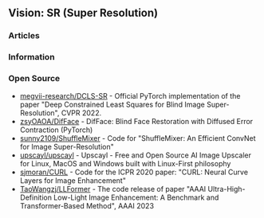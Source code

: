 ## Vision: SR (Super Resolution)


### Articles



### Information



### Open Source
- [megvii-research/DCLS-SR](https://github.com/megvii-research/DCLS-SR) - Official PyTorch implementation of the paper "Deep Constrained Least Squares for Blind Image Super-Resolution", CVPR 2022.
- [zsyOAOA/DifFace](https://github.com/zsyOAOA/DifFace) - DifFace: Blind Face Restoration with Diffused Error Contraction (PyTorch)
- [sunny2109/ShuffleMixer](https://github.com/sunny2109/ShuffleMixer) - Code for "ShuffleMixer: An Efficient ConvNet for Image Super-Resolution"
- [upscayl/upscayl](https://github.com/upscayl/upscayl) - Upscayl - Free and Open Source AI Image Upscaler for Linux, MacOS and Windows built with Linux-First philosophy
- [sjmoran/CURL](https://github.com/sjmoran/CURL) - Code for the ICPR 2020 paper: "CURL: Neural Curve Layers for Image Enhancement"
- [TaoWangzj/LLFormer](https://github.com/TaoWangzj/LLFormer) - The code release of paper "AAAI Ultra-High-Definition Low-Light Image Enhancement: A Benchmark and Transformer-Based Method", AAAI 2023
